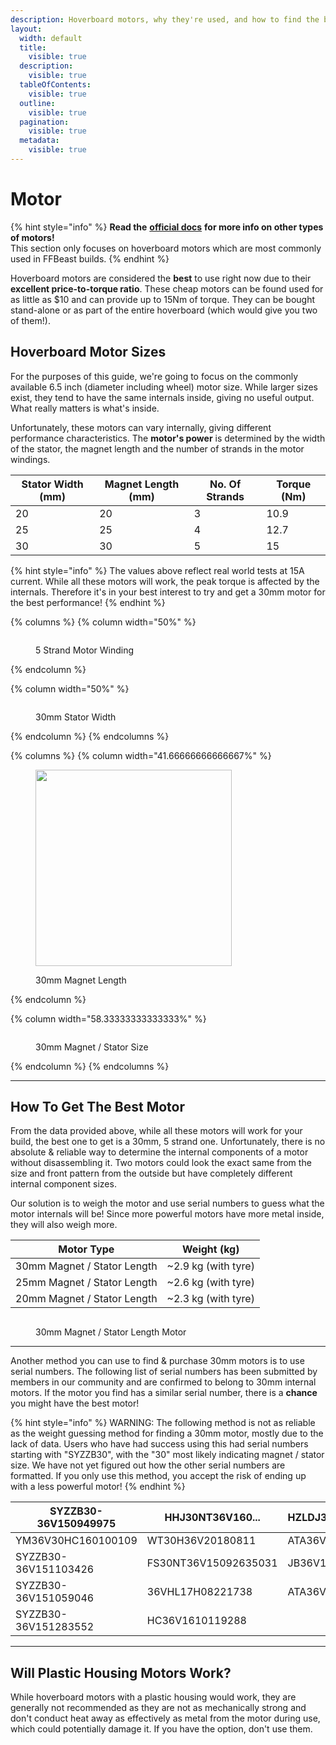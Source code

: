 ```yaml
---
description: Hoverboard motors, why they're used, and how to find the best one.
layout:
  width: default
  title:
    visible: true
  description:
    visible: true
  tableOfContents:
    visible: true
  outline:
    visible: true
  pagination:
    visible: true
  metadata:
    visible: true
---
```


# Motor

{% hint style="info" %}
**Read the** [**official docs**](https://ffbeast.github.io/docs/en/hardware_motor.html) **for more info on other types of motors!**\
This section only focuses on hoverboard motors which are most commonly used in FFBeast builds.
{% endhint %}

Hoverboard motors are considered the **best** to use right now due to their **excellent price-to-torque ratio**. These cheap motors can be found used for as little as $10 and can provide up to 15Nm of torque. They can be bought stand-alone or as part of the entire hoverboard (which would give you two of them!).

## Hoverboard Motor Sizes

For the purposes of this guide, we're going to focus on the commonly available 6.5 inch (diameter including wheel) motor size. While larger sizes exist, they tend to have the same internals inside, giving no useful output. What really matters is what's inside.

Unfortunately, these motors can vary internally, giving different performance characteristics. The **motor's power** is determined by the width of the stator, the magnet length and the number of strands in the motor windings.

<table><thead><tr><th data-type="number">Stator Width (mm)</th><th data-type="number">Magnet Length (mm)</th><th data-type="number">No. Of Strands</th><th data-type="number">Torque (Nm)</th></tr></thead><tbody><tr><td>20</td><td>20</td><td>3</td><td>10.9</td></tr><tr><td>25</td><td>25</td><td>4</td><td>12.7</td></tr><tr><td>30</td><td>30</td><td>5</td><td>15</td></tr></tbody></table>

{% hint style="info" %}
The values above reflect real world tests at 15A current. While all these motors will work, the peak torque is affected by the internals. Therefore it's in your best interest to try and get a 30mm motor for the best performance!
{% endhint %}

{% columns %}
{% column width="50%" %}
<figure><img src="../.gitbook/assets/5_strand_new.png" alt=""><figcaption><p>5 Strand Motor Winding</p></figcaption></figure>
{% endcolumn %}

{% column width="50%" %}
<figure><img src="../.gitbook/assets/30mm stator.jpg" alt=""><figcaption><p>30mm Stator Width</p></figcaption></figure>
{% endcolumn %}
{% endcolumns %}

{% columns %}
{% column width="41.66666666666667%" %}
<figure><img src="../.gitbook/assets/30mm magnet.png" alt="" width="314"><figcaption><p>30mm Magnet Length</p></figcaption></figure>
{% endcolumn %}

{% column width="58.33333333333333%" %}
<figure><img src="../.gitbook/assets/30mm magnet 2.jpg" alt=""><figcaption><p>30mm Magnet / Stator Size</p></figcaption></figure>
{% endcolumn %}
{% endcolumns %}

***

## How To Get The Best Motor

From the data provided above, while all these motors will work for your build, the best one to get is a 30mm, 5 strand one. Unfortunately, there is no absolute & reliable way to determine the internal components of a motor without disassembling it. Two motors could look the exact same from the size and front pattern from the outside but have completely different internal component sizes.

Our solution is to weigh the motor and use serial numbers to guess what the motor internals will be! Since more powerful motors have more metal inside, they will also weigh more.

| Motor  Type                 | Weight (kg)          |
| --------------------------- | -------------------- |
| 30mm Magnet / Stator Length | \~2.9 kg (with tyre) |
| 25mm Magnet / Stator Length | \~2.6 kg (with tyre) |
| 20mm Magnet / Stator Length | \~2.3 kg (with tyre) |

<figure><img src="../.gitbook/assets/motor weighing.jpg" alt=""><figcaption><p>30mm Magnet / Stator Length Motor</p></figcaption></figure>

***

Another method you can use to find & purchase 30mm motors is to use serial numbers. The following list of serial numbers has been submitted by members in our community and are confirmed to belong to 30mm internal motors. If the motor you find has a similar serial number, there is a **chance** you might have the best motor!

{% hint style="info" %}
WARNING: The following method is not as reliable as the weight guessing method for finding a 30mm motor, mostly due to the lack of data. Users who have had success using this had serial numbers starting with "SYZZB30", with the "30" most likely indicating magnet / stator size. We have not yet figured out how the other serial numbers are formatted. If you only use this method, you accept the risk of ending up with a less powerful motor!
{% endhint %}

| SYZZB30-36V150949975 | HHJ30NT36V160...     | HZLDJ36V17110997344 |
| -------------------- | -------------------- | ------------------- |
| YM36V30HC160100109   | WT30H36V20180811     | ATA36V1608250526    |
| SYZZB30-36V151103426 | FS30NT36V15092635031 | JB36V151150629      |
| SYZZB30-36V151059046 | 36VHL17H08221738     | ATA36V1608250632    |
| SYZZB30-36V151283552 | HC36V1610119288      |                     |

***

## Will Plastic Housing Motors Work?

While hoverboard motors with a plastic housing would work, they are generally not recommended as they are not as mechanically strong and don't conduct heat away as effectively as metal from the motor during use, which could potentially damage it. If you have the option, don't use them.
